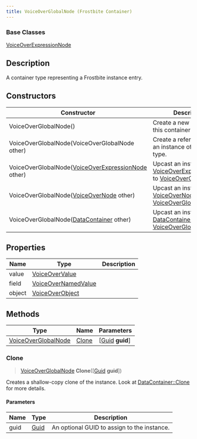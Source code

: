 ```yaml
---
title: VoiceOverGlobalNode (Frostbite Container)
---
```

### Base Classes

[VoiceOverExpressionNode](VoiceOverExpressionNode)

## Description

A container type representing a Frostbite instance entry.

## Constructors

| Constructor                                                                    | Description                                                                                                                   |
| ------------------------------------------------------------------------------ | ----------------------------------------------------------------------------------------------------------------------------- |
| VoiceOverGlobalNode()                                                          | Create a new instance of this container type.                                                                                 |
| VoiceOverGlobalNode(VoiceOverGlobalNode other)                                 | Create a reference copy of an instance of the same type.                                                                      |
| VoiceOverGlobalNode([VoiceOverExpressionNode](VoiceOverExpressionNode) other)  | Upcast an instance of type [VoiceOverExpressionNode](VoiceOverExpressionNode) to [VoiceOverGlobalNode](VoiceOverGlobalNode).  |
| VoiceOverGlobalNode([VoiceOverNode](VoiceOverNode) other)                      | Upcast an instance of type [VoiceOverNode](VoiceOverNode) to [VoiceOverGlobalNode](VoiceOverGlobalNode).                      |
| VoiceOverGlobalNode([DataContainer](/vext/ref/cls/shr/datacontainer) other) | Upcast an instance of type [DataContainer](/vext/ref/cls/shr/datacontainer) to [VoiceOverGlobalNode](VoiceOverGlobalNode). |

## Properties

| Name   | Type                                       | Description |
| ------ | ------------------------------------------ | ----------- |
| value  | [VoiceOverValue](VoiceOverValue)           |             |
| field  | [VoiceOverNamedValue](VoiceOverNamedValue) |             |
| object | [VoiceOverObject](VoiceOverObject)         |             |

## Methods

| Type                                       | Name            | Parameters                                     |
| ------------------------------------------ | --------------- | ---------------------------------------------- |
| [VoiceOverGlobalNode](VoiceOverGlobalNode) | [Clone](#clone) | \[[Guid](/vext/ref/cls/shr/guid) **guid**\] |

### Clone

> [VoiceOverGlobalNode](VoiceOverGlobalNode) **Clone**(\[[Guid](/vext/ref/cls/shr/guid) **guid**\])

Creates a shallow-copy clone of the instance. Look at [DataContainer::Clone](/vext/ref/cls/shr/datacontainer#clone) for more details.

#### Parameters

| Name | Type         | Description                                 |
| ---- | ------------ | ------------------------------------------- |
| guid | [Guid](Guid) | An optional GUID to assign to the instance. |
